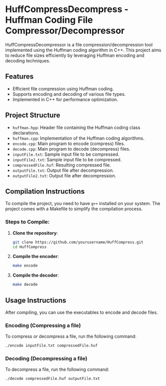 # HuffCompressDecompress - Huffman Coding File Compressor/Decompressor

HuffCompressDecompressor is a file compression/decompression tool implemented using the Huffman coding algorithm in C++. This project aims to reduce file sizes efficiently by leveraging Huffman encoding and decoding techniques.

## Features
- Efficient file compression using Huffman coding.
- Supports encoding and decoding of various file types.
- Implemented in C++ for performance optimization.

## Project Structure
- `huffman.hpp`: Header file containing the Huffman coding class declarations.
- `huffman.cpp`: Implementation of the Huffman coding algorithms.
- `encode.cpp`: Main program to encode (compress) files.
- `decode.cpp`: Main program to decode (decompress) files.
- `inputFile.txt`: Sample input file to be compressed.
- `inputFile2.txt`: Sample input file to be compressed.
- `compressedFile.huf`: Resulting compressed file.
- `outputFile.txt`: Output file after decompression.
- `outputFile2.txt`: Output file after decompression.

## Compilation Instructions
To compile the project, you need to have `g++` installed on your system. The project comes with a Makefile to simplify the compilation process.

### Steps to Compile:
1. **Clone the repository**:
    ```sh
    git clone https://github.com/yourusername/HuffCompress.git
    cd HuffCompress
    ```

2. **Compile the encoder**:
    ```sh
    make encode
    ```

3. **Compile the decoder**:
    ```sh
    make decode
    ```

## Usage Instructions
After compiling, you can use the executables to encode and decode files.

### Encoding (Compressing a file)
To compress or decompress a file, run the following command:
```sh
./encode inputFile.txt compressedFile.huf
```
### Decoding (Decompressing a file)
To decompress a file, run the following command:
```sh
./decode compressedFile.huf outputFile.txt